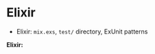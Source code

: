 # Elixir

- Elixir: `mix.exs`, `test/` directory, ExUnit patterns

**Elixir:**

<!-- Most of the time, the mix.exs file is in the root directory or module directory this should determine what to run -->
